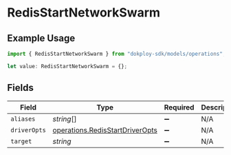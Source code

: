 # RedisStartNetworkSwarm

## Example Usage

```typescript
import { RedisStartNetworkSwarm } from "dokploy-sdk/models/operations";

let value: RedisStartNetworkSwarm = {};
```

## Fields

| Field                                                                              | Type                                                                               | Required                                                                           | Description                                                                        |
| ---------------------------------------------------------------------------------- | ---------------------------------------------------------------------------------- | ---------------------------------------------------------------------------------- | ---------------------------------------------------------------------------------- |
| `aliases`                                                                          | *string*[]                                                                         | :heavy_minus_sign:                                                                 | N/A                                                                                |
| `driverOpts`                                                                       | [operations.RedisStartDriverOpts](../../models/operations/redisstartdriveropts.md) | :heavy_minus_sign:                                                                 | N/A                                                                                |
| `target`                                                                           | *string*                                                                           | :heavy_minus_sign:                                                                 | N/A                                                                                |